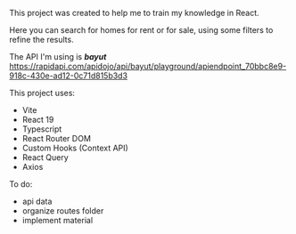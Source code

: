 This project was created to help me to train my knowledge in React.

Here you can search for homes for rent or for sale, using some filters to refine the results.

The API I'm using is ***bayut*** 
https://rapidapi.com/apidojo/api/bayut/playground/apiendpoint_70bbc8e9-918c-430e-ad12-0c71d815b3d3

This project uses:
- Vite
- React 19
- Typescript
- React Router DOM
- Custom Hooks (Context API)
- React Query
- Axios

To do:
- api data
- organize routes folder
- implement material
